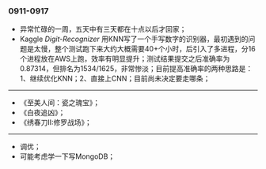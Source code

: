 ### 0911-0917

- 异常忙碌的一周，五天中有三天都在十点以后才回家；
- Kaggle *Digit-Recognizer* 用KNN写了一个手写数字的识别器，最初遇到的问题是太慢，整个测试跑下来大约大概需要40+个小时，后引入了多进程，分16个进程放在AWS上跑，效率有明显提升；测试结果提交之后准确率为0.87314，但排名为1534/1625，非常惨淡；目前提高准确率的两种思路是：1、继续优化KNN；2、直接上CNN；目前尚未决定要走哪条；

---

- 《至美人间：瓷之瑰宝》；
- 《白夜追凶》；
- 《绣春刀II:修罗战场》；

---

- 调优；
- 可能考虑学一下写MongoDB；
